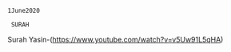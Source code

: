     1June2020  
     
     SURAH
        
         
Surah Yasin-(https://www.youtube.com/watch?v=v5Uw91L5qHA)
